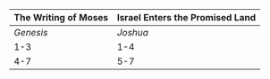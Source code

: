 The Writing of Moses | Israel Enters the Promised Land
--- | ---
*Genesis* | *Joshua*
1-3 | 1-4
4-7 | 5-7